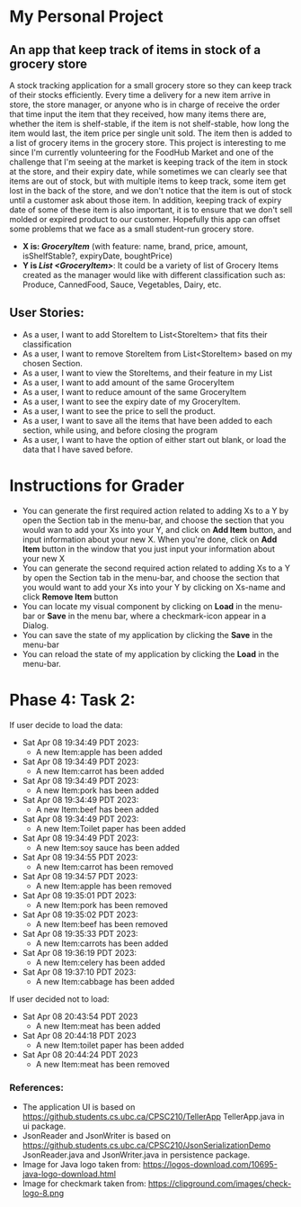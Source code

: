 # My Personal Project

## An app that keep track of items in stock of a grocery store
A stock tracking application for a small grocery store so they can keep track of their stocks efficiently. Every time a
delivery for a new item arrive in store, the store manager, or anyone who is in charge of receive the order that time 
input the item that they received, how many items there are, whether the item is shelf-stable, if the item is not 
shelf-stable, how long the item would last, the item price per single unit sold. The item then is added to a list of
grocery items in the grocery store. This project is interesting to me since I'm currently volunteering for the FoodHub 
Market and one of the challenge that I'm seeing at the market is keeping track of the item in stock at the store, and 
their expiry date, while sometimes we can clearly see that items are out of stock, but with multiple items to keep 
track, some item get lost in the back of the store, and we don't notice that the item is out of stock until a customer 
ask about those item. In addition, keeping track of expiry date of some of these item is also important, it is to 
ensure that we don't sell molded or expired product to our customer. Hopefully this app can offset some problems
that we face as a small student-run grocery store. 


- **X is: *GroceryItem*** (with feature: name, brand, price, amount, isShelfStable?, expiryDate, boughtPrice)
- **Y is *List \<GroceryItem>***: It could be a variety of list of Grocery Items created as the manager would like with 
different classification such as: Produce, CannedFood, Sauce, Vegetables, Dairy, etc.

## User Stories:
- As a user, I want to add StoreItem to List\<StoreItem> that fits their classification
- As a user, I want to remove StoreItem from List\<StoreItem> based on my chosen Section.
- As a user, I want to view the StoreItems, and their feature in my List
- As a user, I want to add amount of the same GroceryItem
- As a user, I want to reduce amount of the same GroceryItem
- As a user, I want to see the expiry date of my GroceryItem.
- As a user, I want to see the price to sell the product.
- As a user, I want to save all the items that have been added to each section, while using, 
and before closing the program
- As a user, I want to have the option of either start out blank, or load the data that I have saved before.

# Instructions for Grader
- You can generate the first required action related to adding Xs to a Y by open the Section tab in the menu-bar, 
and choose the section that you would wan to add your Xs into your Y, and click on **Add Item** button, 
and input information about your new X. When you're done, click on **Add Item** button in the window that you just 
input your information about your new X
- You can generate the second required action related to adding Xs to a Y by open the Section tab in the menu-bar,
and choose the section that you would want to add your Xs into your Y by clicking on Xs-name and click **Remove Item** button
- You can locate my visual component by clicking on **Load** in the menu-bar or **Save** in the menu bar, 
where a checkmark-icon appear in a Dialog.
- You can save the state of my application by clicking the **Save** in the menu-bar
- You can reload the state of my application by clicking the **Load** in the menu-bar.

# Phase 4: Task 2:
If user decide to load the data:
- Sat Apr 08 19:34:49 PDT 2023:
   - A new Item:apple has been added
- Sat Apr 08 19:34:49 PDT 2023:
   - A new Item:carrot has been added
- Sat Apr 08 19:34:49 PDT 2023:
   - A new Item:pork has been added
- Sat Apr 08 19:34:49 PDT 2023:
   - A new Item:beef has been added
- Sat Apr 08 19:34:49 PDT 2023:
   - A new Item:Toilet paper has been added
- Sat Apr 08 19:34:49 PDT 2023:
   - A new Item:soy sauce has been added
- Sat Apr 08 19:34:55 PDT 2023: 
   - A new Item:carrot has been removed
- Sat Apr 08 19:34:57 PDT 2023:
   - A new Item:apple has been removed
- Sat Apr 08 19:35:01 PDT 2023:
   - A new Item:pork has been removed
- Sat Apr 08 19:35:02 PDT 2023:
   - A new Item:beef has been removed
- Sat Apr 08 19:35:33 PDT 2023:
   - A new Item:carrots has been added
- Sat Apr 08 19:36:19 PDT 2023:
   - A new Item:celery has been added
- Sat Apr 08 19:37:10 PDT 2023:
   - A new Item:cabbage has been added

If user decided not to load:
- Sat Apr 08 20:43:54 PDT 2023
   - A new Item:meat has been added
- Sat Apr 08 20:44:18 PDT 2023
   - A new Item:toilet paper has been added
- Sat Apr 08 20:44:24 PDT 2023
   - A new Item:meat has been removed


### References:
- The application UI is based on https://github.students.cs.ubc.ca/CPSC210/TellerApp TellerApp.java in ui package.
- JsonReader and JsonWriter is based on https://github.students.cs.ubc.ca/CPSC210/JsonSerializationDemo JsonReader.java
and JsonWriter.java in persistence package.
- Image for Java logo taken from: https://logos-download.com/10695-java-logo-download.html
- Image for checkmark taken from: https://clipground.com/images/check-logo-8.png


  